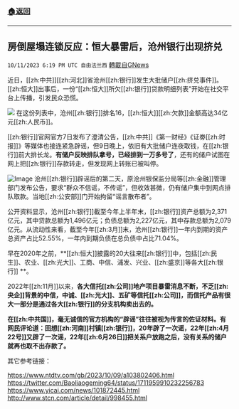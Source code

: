 ###  [:house:返回](README.md)
---


## 房倒屋塌连锁反应：恒大暴雷后，沧州银行出现挤兑
`10/11/2023 6:19 PM UTC 自由法兰西` [轉載自GNews](https://gnews.org/articles/1820387)

近日，[[zh:中共]][[zh:河北]]省沧州[[zh:银行]]发生大批储户[[zh:挤兑事件]]。[[zh:恒大]]出事后，一份“[[zh:恒大]]所欠[[zh:银行]]贷款明细列表”开始在社交平台上传播，引发民众恐慌。

  ![](https://i.ntdtv.com/assets/uploads/2023/10/id103802408-741c9561gy1hifhdy5jx3j20do1bgado.jpg)
在这份列表中，沧州[[zh:银行]]排名16，[[zh:恒大]][[zh:欠款]]金额高达34亿元[[zh:人民币]]。

 
[[zh:银行]]官网官方7日发布了澄清公告，[[zh:中共]]《第一财经》《证劵[[zh:时报]]》等媒体也接连紧急辟谣，但9日晚上，依旧有大批储户连夜取钱，在[[zh:银行]]前大排长龙。**有储户反映排队拿号，已经排到一万多号了**，还有的储户试图在网上把[[zh:银行]]存款转走，但发现网上转账已被叫停。

  ![Image](https://pbs.twimg.com/media/F8Iadt7bcAASpon?format=jpg&name=large)
沧州[[zh:银行]]辟谣后的第二天，原沧州银保监分局等[[zh:金融]]管理部门发布公告，要求“群众不信谣，不传谣”，但收效甚微，仍有储户集中到网点排队取款。当地[[zh:公安部]]门开始拘留“谣言散布者”。

  公开资料显示，沧州[[zh:银行]]截至今年上半年末，[[zh:银行]]资产总额为2,371亿元，其中贷款总额为1,496亿元；负债总额为2,227亿元，其中存款总额为2,079亿元。从流动性来看，截至今年[[zh:3月]]末，沧州[[zh:银行]]一年内到期的资产总资产占比52.55%，一年内到期负债在总负债中占比71.04%。

 
早在2020年之前，**[[zh:恒大]]披露的20大往来[[zh:银行]]中，包括[[zh:民生]]、农业、[[zh:光大]]、工商、中信、浦发、兴业、[[zh:盛京]]等各大[[zh:银行]] **。

 
2022年[[zh:11月]]以来，**各大信托[[zh:公司]]地产项目暴雷消息不断，不乏[[zh:央企]]背景的中信，中诚、[[zh:光大]]、五矿等信托[[zh:公司]]，而信托产品有很大一部分是通过各大[[zh:银行]]的分支机构卖出去的。**


**在[[zh:中共国]]，毫无诚信的官方机构的“辟谣”往往被视为传言的佐证材料。有网民评论道：回想[[zh:河南]]村镇[[zh:银行]]，20年辟了一次谣，22年[[zh:4月22号]]又辟了一次谣，22年[[zh:6月26日]]把关系户放跑之后，没有关系的储户就再也取不出存款了。**

其它参考链接：

https://www.ntdtv.com/gb/2023/10/09/a103802406.html
https://twitter.com/Baoliaogeming64/status/1711959910232256783    https://www.yicai.com/news/101872445.html
http://www.stcn.com/article/detail/998455.html
